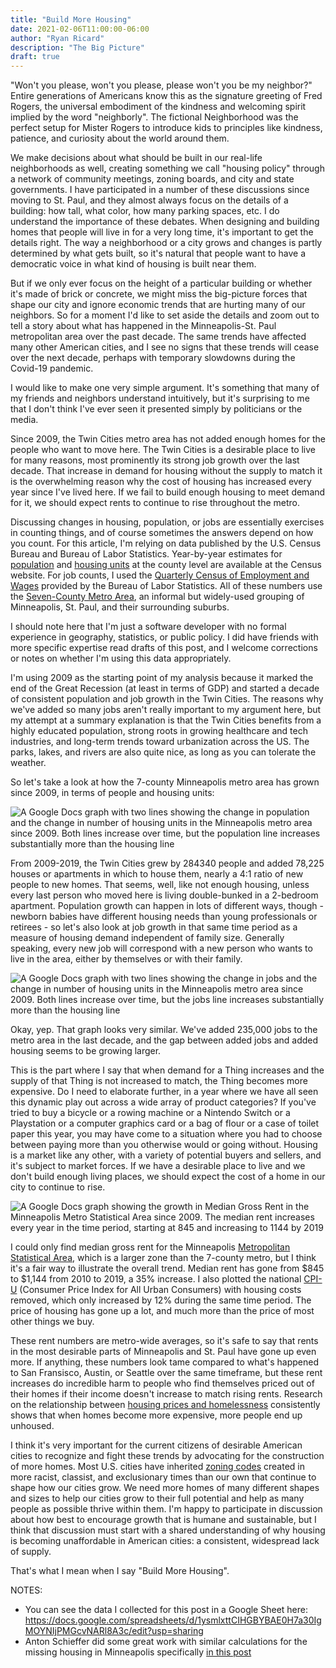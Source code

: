 ```yaml
---
title: "Build More Housing"
date: 2021-02-06T11:00:00-06:00
author: "Ryan Ricard"
description: "The Big Picture"
draft: true
---
```



"Won't you please, won't you please, please won't you be my neighbor?" Entire generations of Americans know this as the signature greeting of Fred Rogers, the universal embodiment of the kindness and welcoming spirit implied by the word "neighborly". The fictional Neighborhood was the perfect setup for Mister Rogers to introduce kids to principles like kindness, patience, and curiosity about the world around them. 

We make decisions about what should be built in our real-life neighborhoods as well, creating something we call "housing policy" through a network of community meetings, zoning boards, and city and state governments.  I have participated in a number of these discussions since moving to St. Paul, and they almost always focus on the details of a building: how tall, what color, how many parking spaces, etc.  I do understand the importance of these debates. When designing and building homes that people will live in for a very long time, it's important to get the details right. The way a neighborhood or a city grows and changes is partly determined by what gets built, so it's natural that people want to have a democratic voice in what kind of housing is built near them.

But if we only ever focus on the height of a particular building or whether it's made of brick or concrete, we might miss the big-picture forces that shape our city and ignore economic trends that are hurting many of our neighbors. So for a moment I'd like to set aside the details and zoom out to tell a story about what has happened in the Minneapolis-St. Paul metropolitan area over the past decade. The same trends have affected many other American cities, and I see no signs that these trends will cease over the next decade, perhaps with temporary slowdowns during the Covid-19 pandemic. 

I would like to make one very simple argument. It's something that many of my friends and neighbors understand intuitively, but it's surprising to me that I don't think I've ever seen it presented simply by politicians or the media. 

Since 2009, the Twin Cities metro area has not added enough homes for the people who want to move here. The Twin Cities is a desirable place to live for many reasons, most prominently its strong job growth over the last decade. That increase in demand for housing without the supply to match it is the overwhelming reason why the cost of housing has increased every year since I've lived here. If we fail to build enough housing to meet demand for it, we should expect rents to continue to rise throughout the metro. 

Discussing changes in housing, population, or jobs are essentially exercises in counting things, and of course sometimes the answers depend on how you count. For this article, I'm relying on data published by the U.S. Census Bureau and Bureau of Labor Statistics. Year-by-year estimates for [population](https://www.census.gov/data/tables/time-series/demo/popest/2010s-counties-total.html) and [housing units](https://www.census.gov/data/datasets/time-series/demo/popest/2010s-total-housing-units.html) at the county level are available at the Census website. For job counts, I used the [Quarterly Census of Employment and Wages](https://www.bls.gov/cew/downloadable-data-files.htm) provided by the Bureau of Labor Statistics. All of these numbers use the [Seven-County Metro Area](https://commons.wikimedia.org/wiki/File:Twin_Cities_7_Metro_map.png), an informal but widely-used grouping of Minneapolis, St. Paul, and their surrounding suburbs.

I should note here that I'm just a software developer with no formal experience in geography, statistics, or public policy. I did have friends with more specific expertise read drafts of this post, and I welcome corrections or notes on whether I'm using this data appropriately. 

I'm using 2009 as the starting point of my analysis because it marked the end of the Great Recession (at least in terms of GDP) and started a decade of consistent population and job growth in the Twin Cities. The reasons why we've added so many jobs aren't really important to my argument here, but my attempt at a summary explanation is that the Twin Cities benefits from a highly educated population, strong roots in growing healthcare and tech industries, and long-term trends toward urbanization across the US. The parks, lakes, and rivers are also quite nice, as long as you can tolerate the weather. 

So let's take a look at how the 7-county Minneapolis metro area has grown since 2009, in terms of people and housing units:

<img src="https://firewally.net/img/housing-graph-1-pop-v-housing.png" alt="A Google Docs graph with two lines showing the change in population and the change in number of housing units in the Minneapolis metro area since 2009. Both lines increase over time, but the population line increases substantially more than the housing line" />

From 2009-2019, the Twin Cities grew by 284340 people and added 78,225 houses or apartments in which to house them, nearly a 4:1 ratio of new people to new homes. That seems, well, like not enough housing, unless every last person who moved here is living double-bunked in a 2-bedroom apartment. Population growth can happen in lots of different ways, though - newborn babies have different housing needs than young professionals or retirees - so let's also look at job growth in that same time period as a measure of housing demand independent of family size. Generally speaking, every new job will correspond with a new person who wants to live in the area, either by themselves or with their family. 

<img src="https://firewally.net/img/housing-graph-2-jobs-v-housing.png" alt="A Google Docs graph with two lines showing the change in jobs and the change in number of housing units in the Minneapolis metro area since 2009. Both lines increase over time, but the jobs line increases substantially more than the housing line" />

Okay, yep. That graph looks very similar. We've added 235,000 jobs to the metro area in the last decade, and the gap between added jobs and added housing seems to be growing larger. 

This is the part where I say that when demand for a Thing increases and the supply of that Thing is not increased to match, the Thing becomes more expensive. Do I need to elaborate further, in a year where we have all seen this dynamic play out across a wide array of product categories? If you've tried to buy a bicycle or a rowing machine or a Nintendo Switch or a Playstation or a computer graphics card or a bag of flour or a case of toilet paper this year, you may have come to a situation where you had to choose between paying more than you otherwise would or going without. Housing is a market like any other, with a variety of potential buyers and sellers, and it's subject to market forces. If we have a desirable place to live and we don't build enough living places, we should expect the cost of a home in our city to continue to rise. 

<img src="https://firewally.net/img/housing-graph-3-rent-growth.png" alt="A Google Docs graph showing the growth in Median Gross Rent in the Minneapolis Metro Statistical Area since 2009. The median rent increases every year in the time period, starting at 845 and increasing to 1144 by 2019" />

I could only find median gross rent for the Minneapolis [Metropolitan Statistical Area](https://en.wikipedia.org/wiki/Minneapolis%E2%80%93Saint_Paul#Minneapolis%E2%80%93St._Paul%E2%80%93Bloomington_MN%E2%80%93WI_Metropolitan_Statistical_Area), which is a larger zone than the 7-county metro, but I think it's a fair way to illustrate the overall trend. Median rent has gone from $845 to $1,144 from 2010 to 2019, a 35% increase. I also plotted the national [CPI-U](https://fred.stlouisfed.org/series/CUUR0000SA0L2#0) (Consumer Price Index for All Urban Consumers) with housing costs removed, which only increased by 12% during the same time period. The price of housing has gone up a lot, and much more than the price of most other things we buy. 

These rent numbers are metro-wide averages, so it's safe to say that rents in the most desirable parts of Minneapolis and St. Paul have gone up even more. If anything, these numbers look tame compared to what's happened to San Fransisco, Austin, or Seattle over the same timeframe, but these rent increases do incredible harm to people who find themselves priced out of their homes if their income doesn't increase to match rising rents. Research on the relationship between [housing prices and homelessness](https://endhomelessness.org/new-research-quantifies-link-housing-affordability-homelessness/) consistently shows that when homes become more expensive, more people end up unhoused. 

I think it's very important for the current citizens of desirable American cities to recognize and fight these trends by advocating for the construction of more homes. Most U.S. cities have inherited [zoning codes](https://housingmatters.urban.org/articles/how-zoning-shapes-our-lives) created in more racist, classist, and exclusionary times than our own that continue to shape how our cities grow. We need more homes of many different shapes and sizes to help our cities grow to their full potential and help as many people as possible thrive within them. I'm happy to participate in discussion about how best to encourage growth that is humane and sustainable, but I think that discussion must start with a shared understanding of why housing is becoming unaffordable in American cities: a consistent, widespread lack of supply. 

That's what I mean when I say "Build More Housing". 

NOTES:

* You can see the data I collected for this post in a Google Sheet here: https://docs.google.com/spreadsheets/d/1ysmlxttCIHGBYBAE0H7a30IgMOYNIjPMGcvNARl8A3c/edit?usp=sharing
* Anton Schieffer did some great work with similar calculations for the missing housing in Minneapolis specifically [in this post](https://streets.mn/2018/04/05/how-many-homes-does-minneapolis-need/) 

